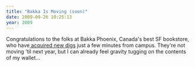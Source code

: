 ```yaml
---
title: "Bakka Is Moving (soon)"
date: 2009-09-26 10:25:13
year: 2009
---
```

Congratulations to the folks at Bakka Phoenix, Canada's best SF bookstore, who have<a href="http://community.livejournal.com/bakkaphoenix/153374.html"> acquired new digs</a> just a few minutes from campus. They're not moving 'til next year, but I can already feel gravity tugging on the contents of my wallet...

